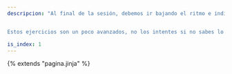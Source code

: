 ```yaml
---
descripcion: "Al final de la sesión, debemos ir bajando el ritmo e indicar al cuerpo que estamos terminando. Propongo aquí la forma de finalizar del yoga, donde los últimos ejercicios consisten en *invertir* el cuerpo. Ello deja una sensación de frescor y tranquilidad.


Estos ejercicios son un poco avanzados, no los intentes si no sabes lo que haces."

is_index: 1
---
```

{% extends "pagina.jinja" %}